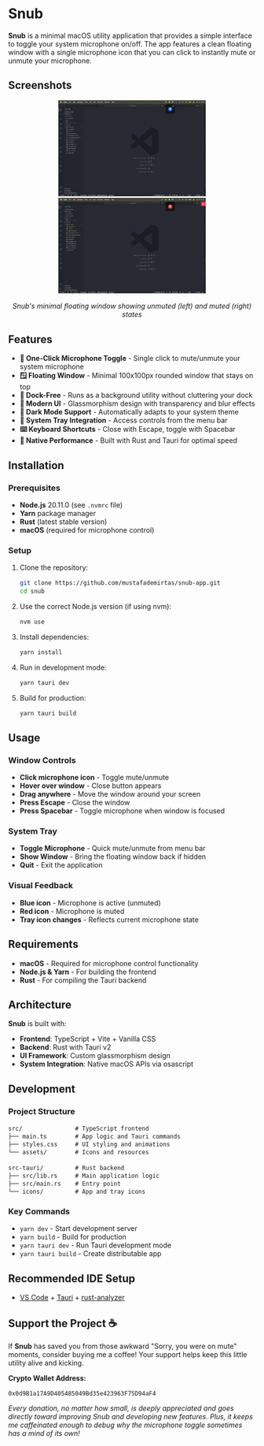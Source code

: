 # Snub

**Snub** is a minimal macOS utility application that provides a simple interface to toggle your system microphone on/off. The app features a clean floating window with a single microphone icon that you can click to instantly mute or unmute your microphone.

## Screenshots

<div align="center">
  <img src="screenshots/screenshot_001.png" alt="Snub microphone toggle window - unmuted state" width="300">
  <img src="screenshots/screenshot_002.png" alt="Snub microphone toggle window - muted state" width="300">
  
  *Snub's minimal floating window showing unmuted (left) and muted (right) states*
</div>

## Features

- **🎤 One-Click Microphone Toggle** - Single click to mute/unmute your system microphone
- **🪟 Floating Window** - Minimal 100x100px rounded window that stays on top
- **🔕 Dock-Free** - Runs as a background utility without cluttering your dock
- **🎨 Modern UI** - Glassmorphism design with transparency and blur effects
- **🌙 Dark Mode Support** - Automatically adapts to your system theme
- **📱 System Tray Integration** - Access controls from the menu bar
- **⌨️ Keyboard Shortcuts** - Close with Escape, toggle with Spacebar
- **🚀 Native Performance** - Built with Rust and Tauri for optimal speed

## Installation

### Prerequisites

- **Node.js** 20.11.0 (see `.nvmrc` file)
- **Yarn** package manager
- **Rust** (latest stable version)
- **macOS** (required for microphone control)

### Setup

1. Clone the repository:
   ```bash
   git clone https://github.com/mustafademirtas/snub-app.git
   cd snub
   ```

2. Use the correct Node.js version (if using nvm):
   ```bash
   nvm use
   ```

3. Install dependencies:
   ```bash
   yarn install
   ```

4. Run in development mode:
   ```bash
   yarn tauri dev
   ```

5. Build for production:
   ```bash
   yarn tauri build
   ```

## Usage

### Window Controls
- **Click microphone icon** - Toggle mute/unmute
- **Hover over window** - Close button appears
- **Drag anywhere** - Move the window around your screen
- **Press Escape** - Close the window
- **Press Spacebar** - Toggle microphone when window is focused

### System Tray
- **Toggle Microphone** - Quick mute/unmute from menu bar
- **Show Window** - Bring the floating window back if hidden
- **Quit** - Exit the application

### Visual Feedback
- **Blue icon** - Microphone is active (unmuted)
- **Red icon** - Microphone is muted
- **Tray icon changes** - Reflects current microphone state

## Requirements

- **macOS** - Required for microphone control functionality
- **Node.js & Yarn** - For building the frontend
- **Rust** - For compiling the Tauri backend

## Architecture

**Snub** is built with:
- **Frontend**: TypeScript + Vite + Vanilla CSS
- **Backend**: Rust with Tauri v2
- **UI Framework**: Custom glassmorphism design
- **System Integration**: Native macOS APIs via osascript

## Development

### Project Structure
```
src/               # TypeScript frontend
├── main.ts        # App logic and Tauri commands
├── styles.css     # UI styling and animations
└── assets/        # Icons and resources

src-tauri/         # Rust backend
├── src/lib.rs     # Main application logic
├── src/main.rs    # Entry point
└── icons/         # App and tray icons
```

### Key Commands
- `yarn dev` - Start development server
- `yarn build` - Build for production
- `yarn tauri dev` - Run Tauri development mode
- `yarn tauri build` - Create distributable app

## Recommended IDE Setup

- [VS Code](https://code.visualstudio.com/) + [Tauri](https://marketplace.visualstudio.com/items?itemName=tauri-apps.tauri-vscode) + [rust-analyzer](https://marketplace.visualstudio.com/items?itemName=rust-lang.rust-analyzer)

## Support the Project ☕

If **Snub** has saved you from those awkward "Sorry, you were on mute" moments, consider buying me a coffee! Your support helps keep this little utility alive and kicking.

**Crypto Wallet Address:**
```
0x0d9B1a17A9D405485049Bd35e423963F75D94aF4
```

*Every donation, no matter how small, is deeply appreciated and goes directly toward improving Snub and developing new features. Plus, it keeps me caffeinated enough to debug why the microphone toggle sometimes has a mind of its own!*
